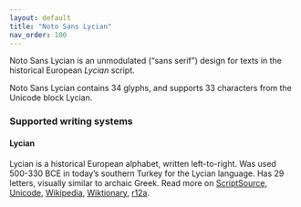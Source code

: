 ```yaml
---
layout: default
title: "Noto Sans Lycian"
nav_order: 100
---
```

Noto Sans Lycian is an unmodulated (“sans serif”) design for texts in the historical European _Lycian_ script. 

Noto Sans Lycian contains 34 glyphs, and supports 33 characters from the Unicode block Lycian.


### Supported writing systems


#### Lycian

Lycian is a historical European alphabet, written left-to-right. Was used 500-330 BCE in today’s southern Turkey for the Lycian language. Has 29 letters, visually similar to archaic Greek. Read more on [ScriptSource](https://scriptsource.org/scr/Lyci), [Unicode](https://www.unicode.org/versions/Unicode13.0.0/ch08.pdf#G26507), [Wikipedia](https://en.wikipedia.org/wiki/ISO_15924:Lyci), [Wiktionary](https://en.wiktionary.org/wiki/Category:Lycian_script), [r12a](https://r12a.github.io/scripts/links?iso=Lyci).

